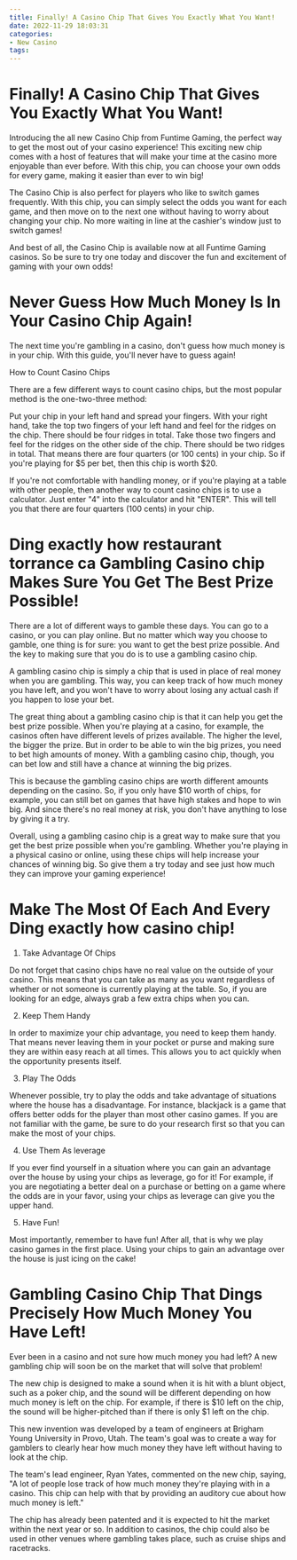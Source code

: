 ```yaml
---
title: Finally! A Casino Chip That Gives You Exactly What You Want!
date: 2022-11-29 18:03:31
categories:
- New Casino
tags:
---
```



#  Finally! A Casino Chip That Gives You Exactly What You Want!

Introducing the all new Casino Chip from Funtime Gaming, the perfect way to get the most out of your casino experience! This exciting new chip comes with a host of features that will make your time at the casino more enjoyable than ever before. With this chip, you can choose your own odds for every game, making it easier than ever to win big!

The Casino Chip is also perfect for players who like to switch games frequently. With this chip, you can simply select the odds you want for each game, and then move on to the next one without having to worry about changing your chip. No more waiting in line at the cashier's window just to switch games!

And best of all, the Casino Chip is available now at all Funtime Gaming casinos. So be sure to try one today and discover the fun and excitement of gaming with your own odds!

#  Never Guess How Much Money Is In Your Casino Chip Again!

The next time you're gambling in a casino, don't guess how much money is in your chip. With this guide, you'll never have to guess again!

How to Count Casino Chips

There are a few different ways to count casino chips, but the most popular method is the one-two-three method:

Put your chip in your left hand and spread your fingers. With your right hand, take the top two fingers of your left hand and feel for the ridges on the chip. There should be four ridges in total. Take those two fingers and feel for the ridges on the other side of the chip. There should be two ridges in total. That means there are four quarters (or 100 cents) in your chip. So if you're playing for $5 per bet, then this chip is worth $20.

If you're not comfortable with handling money, or if you're playing at a table with other people, then another way to count casino chips is to use a calculator. Just enter "4" into the calculator and hit "ENTER". This will tell you that there are four quarters (100 cents) in your chip.

#  Ding exactly how restaurant torrance ca Gambling Casino chip Makes Sure You Get The Best Prize Possible!

There are a lot of different ways to gamble these days. You can go to a casino, or you can play online. But no matter which way you choose to gamble, one thing is for sure: you want to get the best prize possible. And the key to making sure that you do is to use a gambling casino chip.

A gambling casino chip is simply a chip that is used in place of real money when you are gambling. This way, you can keep track of how much money you have left, and you won't have to worry about losing any actual cash if you happen to lose your bet.

The great thing about a gambling casino chip is that it can help you get the best prize possible. When you're playing at a casino, for example, the casinos often have different levels of prizes available. The higher the level, the bigger the prize. But in order to be able to win the big prizes, you need to bet high amounts of money. With a gambling casino chip, though, you can bet low and still have a chance at winning the big prizes.

This is because the gambling casino chips are worth different amounts depending on the casino. So, if you only have $10 worth of chips, for example, you can still bet on games that have high stakes and hope to win big. And since there's no real money at risk, you don't have anything to lose by giving it a try.

Overall, using a gambling casino chip is a great way to make sure that you get the best prize possible when you're gambling. Whether you're playing in a physical casino or online, using these chips will help increase your chances of winning big. So give them a try today and see just how much they can improve your gaming experience!

#  Make The Most Of Each And Every Ding exactly how casino chip!

1. Take Advantage Of Chips

Do not forget that casino chips have no real value on the outside of your casino. This means that you can take as many as you want regardless of whether or not someone is currently playing at the table. So, if you are looking for an edge, always grab a few extra chips when you can.

2. Keep Them Handy

In order to maximize your chip advantage, you need to keep them handy. That means never leaving them in your pocket or purse and making sure they are within easy reach at all times. This allows you to act quickly when the opportunity presents itself.

3. Play The Odds

Whenever possible, try to play the odds and take advantage of situations where the house has a disadvantage. For instance, blackjack is a game that offers better odds for the player than most other casino games. If you are not familiar with the game, be sure to do your research first so that you can make the most of your chips.

4. Use Them As leverage

If you ever find yourself in a situation where you can gain an advantage over the house by using your chips as leverage, go for it! For example, if you are negotiating a better deal on a purchase or betting on a game where the odds are in your favor, using your chips as leverage can give you the upper hand.

5. Have Fun!

Most importantly, remember to have fun! After all, that is why we play casino games in the first place. Using your chips to gain an advantage over the house is just icing on the cake!

#  Gambling Casino Chip That Dings Precisely How Much Money You Have Left!

Ever been in a casino and not sure how much money you had left? A new gambling chip will soon be on the market that will solve that problem!

The new chip is designed to make a sound when it is hit with a blunt object, such as a poker chip, and the sound will be different depending on how much money is left on the chip. For example, if there is $10 left on the chip, the sound will be higher-pitched than if there is only $1 left on the chip.

This new invention was developed by a team of engineers at Brigham Young University in Provo, Utah. The team's goal was to create a way for gamblers to clearly hear how much money they have left without having to look at the chip.

The team's lead engineer, Ryan Yates, commented on the new chip, saying, "A lot of people lose track of how much money they're playing with in a casino. This chip can help with that by providing an auditory cue about how much money is left."

The chip has already been patented and it is expected to hit the market within the next year or so. In addition to casinos, the chip could also be used in other venues where gambling takes place, such as cruise ships and racetracks.